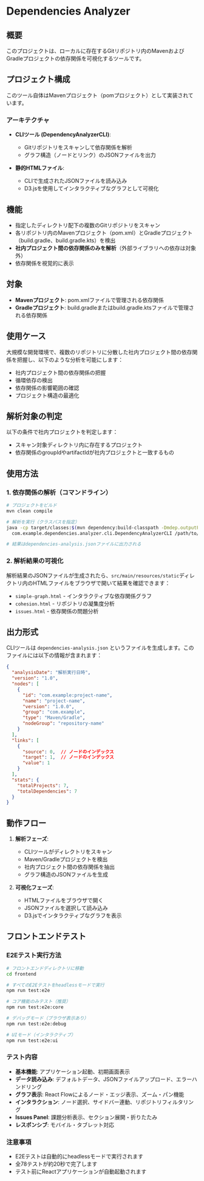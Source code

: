 # Dependencies Analyzer

## 概要

このプロジェクトは、ローカルに存在するGitリポジトリ内のMavenおよびGradleプロジェクトの依存関係を可視化するツールです。

## プロジェクト構成

このツール自体はMavenプロジェクト（pomプロジェクト）として実装されています。

### アーキテクチャ

- **CLIツール (DependencyAnalyzerCLI)**: 
  - Gitリポジトリをスキャンして依存関係を解析
  - グラフ構造（ノードとリンク）のJSONファイルを出力
  
- **静的HTMLファイル**: 
  - CLIで生成されたJSONファイルを読み込み
  - D3.jsを使用してインタラクティブなグラフとして可視化

## 機能

- 指定したディレクトリ配下の複数のGitリポジトリをスキャン
- 各リポジトリ内のMavenプロジェクト（pom.xml）とGradleプロジェクト（build.gradle、build.gradle.kts）を検出
- **社内プロジェクト間の依存関係のみを解析**（外部ライブラリへの依存は対象外）
- 依存関係を視覚的に表示

## 対象

- **Mavenプロジェクト**: pom.xmlファイルで管理される依存関係
- **Gradleプロジェクト**: build.gradleまたはbuild.gradle.ktsファイルで管理される依存関係

## 使用ケース

大規模な開発環境で、複数のリポジトリに分散した社内プロジェクト間の依存関係を把握し、以下のような分析を可能にします：

- 社内プロジェクト間の依存関係の把握
- 循環依存の検出
- 依存関係の影響範囲の確認
- プロジェクト構造の最適化

## 解析対象の判定

以下の条件で社内プロジェクトを判定します：
- スキャン対象ディレクトリ内に存在するプロジェクト
- 依存関係のgroupIdやartifactIdが社内プロジェクトと一致するもの

## 使用方法

### 1. 依存関係の解析（コマンドライン）

```bash
# プロジェクトをビルド
mvn clean compile

# 解析を実行（クラスパスを指定）
java -cp target/classes:$(mvn dependency:build-classpath -Dmdep.outputFile=/dev/stdout -q) \
  com.example.dependencies.analyzer.cli.DependencyAnalyzerCLI /path/to/repositories

# 結果はdependencies-analysis.jsonファイルに出力される
```

### 2. 解析結果の可視化

解析結果のJSONファイルが生成されたら、`src/main/resources/static`ディレクトリ内のHTMLファイルをブラウザで開いて結果を確認できます：

- `simple-graph.html` - インタラクティブな依存関係グラフ
- `cohesion.html` - リポジトリの凝集度分析
- `issues.html` - 依存関係の問題分析

## 出力形式

CLIツールは `dependencies-analysis.json` というファイルを生成します。このファイルには以下の情報が含まれます：

```json
{
  "analysisDate": "解析実行日時",
  "version": "1.0",
  "nodes": [
    {
      "id": "com.example:project-name",
      "name": "project-name",
      "version": "1.0.0",
      "group": "com.example",
      "type": "Maven/Gradle",
      "nodeGroup": "repository-name"
    }
  ],
  "links": [
    {
      "source": 0,  // ノードのインデックス
      "target": 1,  // ノードのインデックス
      "value": 1
    }
  ],
  "stats": {
    "totalProjects": 7,
    "totalDependencies": 7
  }
}
```

## 動作フロー

1. **解析フェーズ**:
   - CLIツールがディレクトリをスキャン
   - Maven/Gradleプロジェクトを検出
   - 社内プロジェクト間の依存関係を抽出
   - グラフ構造のJSONファイルを生成

2. **可視化フェーズ**:
   - HTMLファイルをブラウザで開く
   - JSONファイルを選択して読み込み
   - D3.jsでインタラクティブなグラフを表示

## フロントエンドテスト

### E2Eテスト実行方法

```bash
# フロントエンドディレクトリに移動
cd frontend

# すべてのE2Eテストをheadlessモードで実行
npm run test:e2e

# コア機能のみテスト（推奨）
npm run test:e2e:core

# デバッグモード（ブラウザ表示あり）
npm run test:e2e:debug

# UIモード（インタラクティブ）
npm run test:e2e:ui
```

### テスト内容

- **基本機能**: アプリケーション起動、初期画面表示
- **データ読み込み**: デフォルトデータ、JSONファイルアップロード、エラーハンドリング
- **グラフ表示**: React Flowによるノード・エッジ表示、ズーム・パン機能
- **インタラクション**: ノード選択、サイドバー連動、リポジトリフィルタリング
- **Issues Panel**: 課題分析表示、セクション展開・折りたたみ
- **レスポンシブ**: モバイル・タブレット対応

### 注意事項

- E2Eテストは自動的にheadlessモードで実行されます
- 全78テストが約20秒で完了します
- テスト前にReactアプリケーションが自動起動されます